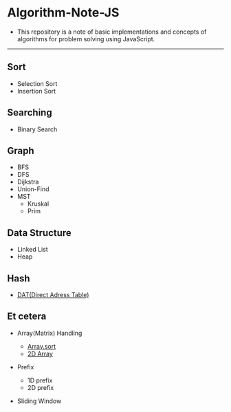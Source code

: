 # Algorithm-Note-JS
 - This repository is a note of basic implementations and concepts of algorithms for problem solving using JavaScript.

 -------------------

## Sort

 - Selection Sort
 - Insertion Sort

## Searching

 - Binary Search

## Graph

 - BFS
 - DFS
 - Dijkstra
 - Union-Find
 - MST
   * Kruskal
   * Prim

## Data Structure

 - Linked List
 - Heap

## Hash

 - [DAT(Direct Adress Table)](https://github.com/Jin959/Algorithm-Note-JS/blob/main/Hash/DAT.js)

## Et cetera

 - Array(Matrix) Handling
   * [Array.sort](https://github.com/Jin959/Algorithm-Note-JS/blob/main/Array(Matrix)_Handling/sort_method.js)
   * [2D Array](https://github.com/Jin959/Algorithm-Note-JS/blob/main/Array(Matrix)_Handling/2D_array.js)

 - Prefix
   * 1D prefix
   * 2D prefix

 - Sliding Window

